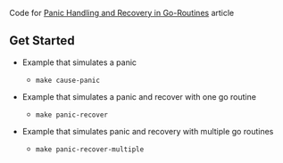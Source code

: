 Code for [Panic Handling and Recovery in Go-Routines](https://medium.com/@fonseka.live/panic-handling-and-recovery-in-go-routines-b001be6ff330) article

## Get Started 

- Example that simulates a panic
    - `make cause-panic` 

- Example that simulates a panic and recover with one go routine
    - `make panic-recover` 

- Example that simulates panic and recovery with multiple go routines
    - `make panic-recover-multiple` 